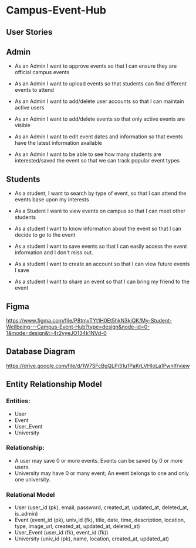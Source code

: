 # Campus-Event-Hub
## User Stories
## Admin
* As an Admin I want to approve events so that I can ensure they are official campus events

* As an Admin I want to upload events so that students can find different events to attend

* As an Admin I want to add/delete user accounts so that I can maintain active users

* As an Admin I want to add/delete events so that only active events are visible

* As an Admin I want to edit event dates and information so that events  have the latest information available

* As an Admin I want to be able to see how many students are interested/saved the event so that we can track popular event types

## Students
* As a student, I want to search by type of event, so that I can attend the events base upon my interests

* As a Student I want to view events on campus so that I can meet other students

* As a student I want to know information about the event so that I can decide to go to the event

* As a student I want to save events so that I can easily access the event information and I don't miss out.

* As a student I want to create an account so that I can view future events I save

* As a student I want to share an event so that I can bring my friend to the event

## Figma
https://www.figma.com/file/P8tmvTYt1H0Et5hkN3kiQK/My-Student-Wellbeing---Campus-Event-Hub?type=design&node-id=0-1&mode=design&t=4r2yyeJO134k1NVd-0

## Database Diagram
https://drive.google.com/file/d/1W7SFcBgQLPi31u1PaKrLVHIoLa1PwnIf/view

## Entity Relationship Model

### Entities:

- User
- Event
- User_Event
- University

### Relationship:

- A user may save 0 or more events. Events can be saved by 0 or more users.
- University may have 0 or many event; An event belongs to one and only one university.

### Relational Model

- User (user_id (pk), email, password, created_at, updated_at, deleted_at, is_admin)
- Event (event_id (pk), univ_id (fk), title, date, time, description, location, type, image_url, created_at, updated_at, deleted_at)
- User_Event (user_id (fk), event_id (fk))
- University (univ_id (pk), name, location, created_at, updated_at)
